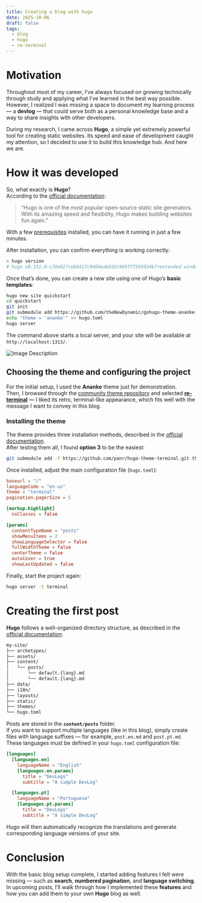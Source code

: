 ```yaml
---
title: Creating a blog with hugo
date: 2025-10-06
draft: false
tags:
  - blog
  - hugo
  - re-terminal
---
```

# Motivation

Throughout most of my career, I’ve always focused on growing technically through study and applying what I’ve learned in the best way possible.  
However, I realized I was missing a space to document my learning process — a **devlog** — that could serve both as a personal knowledge base and a way to share insights with other developers.

During my research, I came across **Hugo**, a simple yet extremely powerful tool for creating static websites. Its speed and ease of development caught my attention, so I decided to use it to build this knowledge hub. And here we are.

# How it was developed

So, what exactly is **Hugo**?  
According to the [official documentation](https://themes.gohugo.io/):

> “Hugo is one of the most popular open-source static site generators. With its amazing speed and flexibility, Hugo makes building websites fun again.”

With a few [prerequisites](https://gohugo.io/getting-started/quick-start/#prerequisites) installed, you can have it running in just a few minutes.

After installation, you can confirm everything is working correctly:

```bash
> hugo version
# hugo v0.151.0-c70ab27ceb841fc9404eab5d2c985ff7595034b7+extended windows/amd64 BuildDate=2025-10-02T13:30:36Z VendorInfo=gohugoio
```

Once that’s done, you can create a new site using one of Hugo’s **basic templates**:

```bash
hugo new site quickstart
cd quickstart
git init
git submodule add https://github.com/theNewDynamic/gohugo-theme-ananke.git themes/ananke
echo "theme = 'ananke'" >> hugo.toml
hugo server
```

The command above starts a local server, and your site will be available at `http://localhost:1313/`.

![Image Description](/devlogs/images/Pasted-image-20251006203921.png)
## Choosing the theme and configuring the project

For the initial setup, I used the **Ananke** theme just for demonstration.  
Then, I browsed through the [community theme repository](https://themes.gohugo.io/tags/blog/) and selected [**re-terminal**](https://github.com/panr/hugo-theme-terminal) — I liked its retro, terminal-like appearance, which fits well with the message I want to convey in this blog.

### Installing the theme

The theme provides three installation methods, described in the [official documentation](https://github.com/panr/hugo-theme-terminal?tab=readme-ov-file#how-to-start).  
After testing them all, I found **option 3** to be the easiest:

```bash
git submodule add -f https://github.com/panr/hugo-theme-terminal.git themes/terminal
```

Once installed, adjust the main configuration file (`hugo.toml`):

```toml
baseurl = "/"
languageCode = "en-us"
theme = "terminal"
pagination.pagerSize = 5

[markup.highlight]
  noClasses = false

[params]
  contentTypeName = "posts"
  showMenuItems = 2
  showLanguageSelector = false
  fullWidthTheme = false
  centerTheme = false
  autoCover = true
  showLastUpdated = false
```

Finally, start the project again:

```bash
hugo server -t terminal
```

# Creating the first post

**Hugo** follows a well-organized directory structure, as described in the [official documentation](https://gohugo.io/getting-started/directory-structure/):

```txt
my-site/
├── archetypes/
├── assets/
├── content/
│   └── posts/
│       └── default.{lang}.md
│       └── default.{lang}.md
├── data/
├── i18n/
├── layouts/
├── static/
├── themes/
└── hugo.toml
```

Posts are stored in the **`content/posts`** folder.  
If you want to support multiple languages (like in this blog), simply create files with language suffixes — for example, `post.en.md` and `post.pt.md`.  
These languages must be defined in your `hugo.toml` configuration file:

```toml
[languages]
  [languages.en]
    languageName = "English"
    [languages.en.params]
      title = "DevLogs"
      subtitle = "A simple DevLog"

  [languages.pt]
    languageName = "Portuguese"
    [languages.pt.params]
      title = "DevLogs"
      subtitle = "A simple DevLog"
```

Hugo will then automatically recognize the translations and generate corresponding language versions of your site.

# Conclusion

With the basic blog setup complete, I started adding features I felt were missing — such as **search**, **numbered pagination**, and **language switching**.  
In upcoming posts, I’ll walk through how I implemented these **features** and how you can add them to your own **Hugo** blog as well.